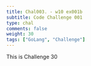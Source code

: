 ```yaml
---
title: Chal003. - w10 ex001b
subtitle: Code Challenge 001
type: chal
comments: false
weight: 30
tags: ["GoLang", "Challenge"]
---
```

This is Challenge 30